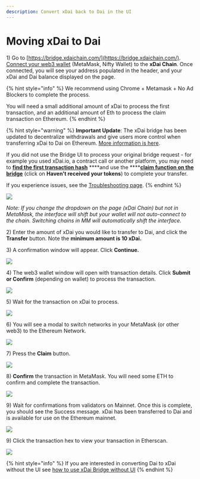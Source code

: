```yaml
---
description: Convert xDai back to Dai in the UI
---
```


# Moving xDai to Dai

1\) Go to [https://bridge.xdaichain.com/](https://bridge.xdaichain.com/). [Connect your web3 wallet](../wallets/metamask/metamask-setup.md) \(MetaMask, Nifty Wallet\) to the **xDai Chain**. Once connected, you will see your address populated in the header, and your xDai and Dai balance displayed on the page.  

{% hint style="info" %}
We recommend using Chrome + Metamask + No Ad Blockers to complete the process.  
  
You will need a small additional amount of xDai to process the first transaction, and an additional amount of Eth to process the claim transaction on Ethereum.
{% endhint %}

{% hint style="warning" %}
**Important Update**: The xDai bridge has been updated to decentralize withdrawals and give users more control when transferring xDai to Dai on Ethereum. [More information is here](https://forum.poa.network/t/important-changes-in-a-user-interaction-with-the-xdai-bridge/3906).   
  
If you did not use the Bridge UI to process your original bridge request - for example you used xDai.io, a contract call or another platform, you may need to [**find the first transaction hash**](find-a-transaction-hash.md) ****and use the ****[**claim function on the bridge**](find-a-transaction-hash.md#claim-your-tokens) \(click on **Haven't received your tokens**\) to complete your transfer.

If you experience issues, see the [Troubleshooting page](troubleshooting.md).
{% endhint %}

![](../../.gitbook/assets/xbridge1.jpg)

_Note: If you change the dropdown on the page \(xDai Chain\) but not in MetaMask, the interface will shift but your wallet will not auto-connect to the chain. Switching chains in MM will automatically shift the interface._

2\) Enter the amount of xDai you would like to transfer to Dai, and click the **Transfer** button. Note the **minimum amount is 10 xDai.**

3\) A confirmation window will appear. Click **Continue.**

![](../../.gitbook/assets/1new.jpg)

4\) The web3 wallet window will open with transaction details. Click **Submit or Confirm** \(depending on wallet\) to process the transaction.

![](../../.gitbook/assets/2new.jpg)

5\) Wait for the transaction on xDai to process. 

![](../../.gitbook/assets/3new.jpg)

6\) You will see a modal to switch networks in your MetaMask \(or other web3\) to the Ethereum Network.

![](../../.gitbook/assets/4new.jpg)

7\) Press the **Claim** button.

![](../../.gitbook/assets/5n32.jpg)

8\) **Confirm** the transaction in MetaMask. You will need some ETH to confirm and complete the transaction.

![](../../.gitbook/assets/6new.jpg)

9\) Wait for confirmations from validators on Mainnet. Once this is complete, you should see the Success message.  xDai has been transferred to Dai and is available for use on the Ethereum mainnet.

![](../../.gitbook/assets/7new.jpg)

9\) Click the transaction hex to view your transaction in Etherscan.

![](../../.gitbook/assets/8new.jpg)

{% hint style="info" %}
If you are interested in converting Dai to xDai without the UI see [how to use xDai Bridge without UI](https://docs.tokenbridge.net/xdai-bridge/how-to-use-xdai-bridge-without-ui) 
{% endhint %}


